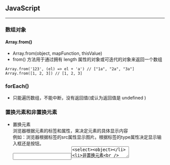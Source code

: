 ## JavaScript
--------
### 数组对象
#### Array.from()
* Array.from(object, mapFunction, thisValue)
* from() 方法用于通过拥有 length 属性的对象或可迭代的对象来返回一个数组
```
Array.from('123', (el) => el + 'a') // ["1a", "2a", "3a"]
Array.from([1, 2, 3]) // [1, 2, 3]
```

### forEach()
* 只能遍历数组，不能中断，没有返回值(或认为返回值是 undefined )

### 置换元素和非置换元素
* 置换元素  
  浏览器根据元素的标签和属性，来决定元素的具体显示内容  
  例如：浏览器根据<img>标签的src属性显示图片。根据标签的type属性决定显示输入框还是按钮。  
  <img><input><textarea><select><object>
* 非置换元素  
  浏览器中的大多数元素都是不可置换元素，即其内容直接展示给浏览器。  
  例如<label>标签，<p>标签里的内容会被浏览器直接显示给用户。

### DOM 事件流
* 事件捕获阶段
* 处于目标阶段
* 事件冒泡阶段

### css 可继承元素
* 所有元素可继承：visibility和cursor。
* 内联元素可继承：  
  letter-spacing、word-spacing、white-space、line-height、color、font、font-family、  
  font-size、font-style、font-variant、font-weight、text-decoration、text-transform、direction。
* 终端块状元素可继承：text-indent和text-align。
* 列表元素可继承：list-style、list-style-type、list-style-position、list-style-image

### clientWidth
* ele.clientWidth = 宽度 + padding
* ele.offsetWidth = 宽度 + padding + border

### <embed> 
* 定义嵌入的内容，比如插件
* 必须有 src 属性

### JSON.stringify(value, replacer[, space])
* 将一个 JavaScript 对象或者数组 转换为一个 JSON 字符串  
  如果指定 replacer 是一个函数,则可以选择性地替换值,或者 replacer 是一个数组,  
  则可以选择性的包含数组指定的属性  
  space 指定缩进用的空白格,数字代表多少个空格,少于10.如果是字符串,将该字符串作为空白(length大于10,则取前10)
* 实例参考 js/instance.js

### 根据分辨率设置字体大小方法
```js
let scale = Math.max(document.body.offsetWidth / 1200, 1) // 倍数
// font-size: 14px * scale
```

### Object.keys()
* 返回一个由一个给定对象的自身可枚举属性组成的数组，数组中属性名的排列顺序和正常循环遍历该对象时返回的顺序一致

### Object.is()
* 判断两个值是否是相等的值
